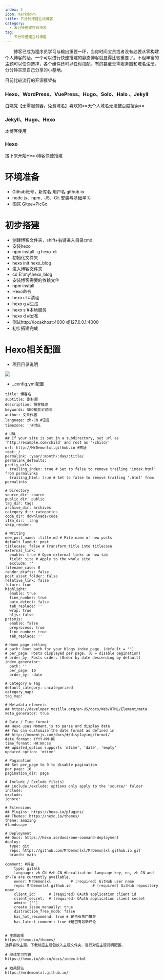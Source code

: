 ```yaml
---
index: 2
icon: markdown
title: 五分钟搭建在线博客
category:
  - 五分钟搭建在线博客
tag:
  - 五分钟搭建在线博客
---
```


&emsp;&emsp;博客已成为程序员学习与输出重要一环，当你时间宝贵或者没有必要从零构建个人博客的话，一个可以进行快速搭建的静态博客就显得比较重要了。不但丰富的主题可以任你选择，各个组件还可以任你搭配。有的甚至无需服务器和域名注册，分分钟实现自己分享的小基地。  
<!-- more -->
目前比较流行的开源框架有 
### Hexo、WordPress、VuePress、Hugo、Solo、Halo 、Jekyll
白嫖党【无需服务器，免费域名】喜欢的==无个人域名无法被百度搜索==
### Jekyll、Hugo、Hexo
本博客使用
### Hexo
接下来开始Hexo博客快速搭建

# 环境准备
- Github账号，新库名:用户名.github.io
- node.js、npm、JS、Git 安装与基础学习
- 图床 Gitee+PicGo  

# 初步搭建
- 创建博客文件夹，shift+右键进入目录cmd
- 安装hexo
- npm install -g hexo-cli
- 初始化文件夹
- hexo init hexo_blog 
- 进入博客文件夹
- cd E:\my\hexo_blog
- 安装博客需要的依赖文件
- npm install  
- Hexo命令
- hexo cl	#清理
- hexo g	#生成
- hexo s	#本地服务 
- hexo d	#发布
- 测试http://locakhost:4000  或127.0.0.1:4000 
- 初步搭建完成  

# Hexo相关配置
- 项目目录说明
<img src='http://rcy276gfy.hd-bkt.clouddn.com/Hexo目录说明.png'/>

- _config.yml配置
```
title: 博客名
subtitle: 副标题
description: 博客描述
keywords: SEO搜索关键词
author: 文章作者
language: zh-CN #语言
timezone: ''#时区

# URL
## If your site is put in a subdirectory, set url as 'http://example.com/child' and root as '/child/'
url: http://MrDemonlxl.github.io #网址
root: /
permalink: :year/:month/:day/:title/
permalink_defaults:
pretty_urls:
  trailing_index: true # Set to false to remove trailing 'index.html' from permalinks
  trailing_html: true # Set to false to remove trailing '.html' from permalinks

# Directory
source_dir: source
public_dir: public
tag_dir: tags
archive_dir: archives
category_dir: categories
code_dir: downloads/code
i18n_dir: :lang
skip_render:

# Writing
new_post_name: :title.md # File name of new posts
default_layout: post
titlecase: false # Transform title into titlecase
external_link:
  enable: true # Open external links in new tab
  field: site # Apply to the whole site
  exclude: ''
filename_case: 0
render_drafts: false
post_asset_folder: false
relative_link: false
future: true
highlight:
  enable: true
  line_number: true
  auto_detect: false
  tab_replace: ''
  wrap: true
  hljs: false
prismjs:
  enable: false
  preprocess: true
  line_number: true
  tab_replace: ''

# Home page setting
# path: Root path for your blogs index page. (default = '')
# per_page: Posts displayed per page. (0 = disable pagination)
# order_by: Posts order. (Order by date descending by default)
index_generator:
  path: ''
  per_page: 10
  order_by: -date

# Category & Tag
default_category: uncategorized
category_map:
tag_map:

# Metadata elements
## https://developer.mozilla.org/en-US/docs/Web/HTML/Element/meta
meta_generator: true

# Date / Time format
## Hexo uses Moment.js to parse and display date
## You can customize the date format as defined in
## http://momentjs.com/docs/#/displaying/format/
date_format: YYYY-MM-DD
time_format: HH:mm:ss
## updated_option supports 'mtime', 'date', 'empty'
updated_option: 'mtime'

# Pagination
## Set per_page to 0 to disable pagination
per_page: 10
pagination_dir: page

# Include / Exclude file(s)
## include:/exclude: options only apply to the 'source/' folder
include:
exclude:
ignore:

# Extensions
## Plugins: https://hexo.io/plugins/
## Themes: https://hexo.io/themes/
theme: amazing
#landscape

# Deployment
## Docs: https://hexo.io/docs/one-command-deployment
deploy:
  type: git
  repo: https://github.com/MrDemonlxl/MrDemonlxl.github.io.git
  branch: main

comment: #评论
    type: gitalk 
    language: zh-CN #zh-CN #Localization language key, en, zh-CN and zh-TW are currently available.
    owner: MrDemonlxl         # (required) GitHub user name
    repo: MrDemonlxl.github.io          # (required) GitHub repository name
    client_id:      # (required) OAuth application client id
    client_secret:  # (required) OAuth application client secret
    admin: ['']
    create_issue_manually: true
    distraction_free_mode: false
    has_hot_recommend: true # 是否有热门推荐
    has_latest_comment: true #是否有最新评论
```
```  

# 主题选择
https://hexo.io/themes/
选择喜欢主题，下载相应主题包放入主题文件夹，进行对应主题说明配置。  

# 继续学习完善
https://hexo.io/zh-cn/docs/index.html  

# 效果预览
https://mrdemonlxl.github.io/
```